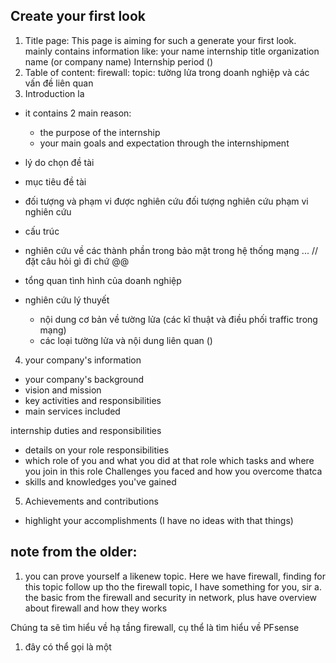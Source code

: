 ## Create your first look
1. Title page:
    This page is aiming for such a generate your first look. mainly contains information like:
    your name
    internship title
    organization name (or company name)
    Internship period ()
2. Table of content: firewall: 
topic: tường lửa trong doanh nghiệp và các vấn đề liên quan 
3. Introduction la
- it contains 2 main reason:
    + the purpose of the internship
    + your main goals and expectation through the internshipment  

- lý do chọn đề tài
- mục tiêu đề tài
- đối tượng và phạm vi được nghiên cứu
    đối tượng nghiên cứu
    phạm vi nghiên cứu
- cấu trúc
- nghiên cứu về các thành phần trong bảo mật trong hệ thống mạng ...
// đặt câu hỏi gì đi chứ @@
- tổng quan tình hình của doanh nghiệp
- nghiên cứu lý thuyết
    - nội dung cơ bản về tường lửa
    (các kĩ thuật và điều phối traffic trong mạng)
    - các loại tường lửa và nội dung liên quan ()

4. your company's information
+ your company's background
+ vision and mission
+ key activities and responsibilities
+ main services included

internship duties and responsibilities

- details on your role responsibilities
- which role of you and what you did at that role
    which tasks and where you join in this role
    Challenges you faced and how you overcome thatca
- skills and knowledges you've gained

5. Achievements and contributions 
- highlight your accomplishments
(I have no ideas with that things)


## note from the older:
1. you can prove yourself a likenew topic. Here we have firewall, finding for this topic
follow up tho the firewall topic, I have something for you, sir
a. the basic from the firewall and security in network, plus have overview about firewall and how they works


Chúng ta sẽ tìm hiểu về hạ tầng firewall, cụ thể là tìm hiểu về PFsense
1. đây có thể gọi là một 